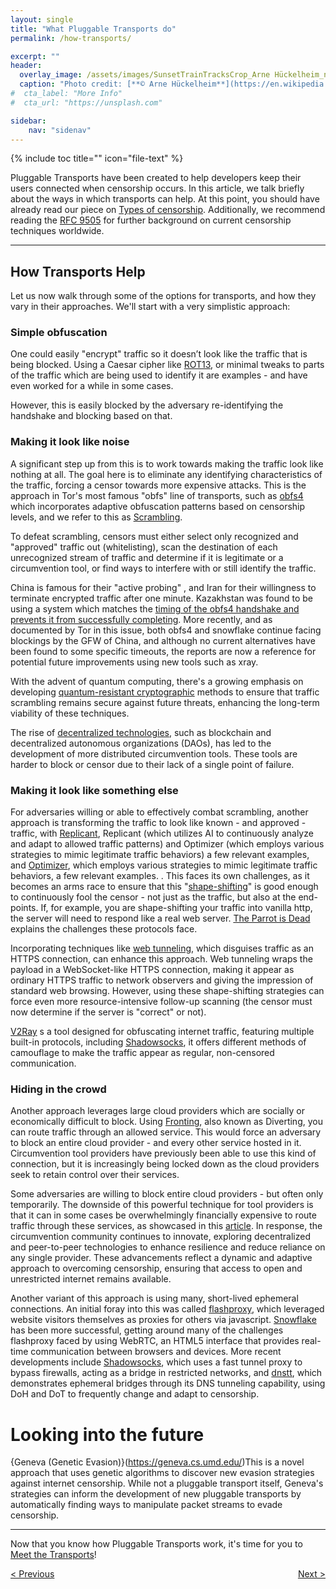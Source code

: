 ```yaml
---
layout: single
title: "What Pluggable Transports do"
permalink: /how-transports/

excerpt: ""
header:
  overlay_image: /assets/images/SunsetTrainTracksCrop_Arne Hückelheim_notify_wikimedia.JPG
  caption: "Photo credit: [**© Arne Hückelheim**](https://en.wikipedia.org/wiki/User:Knipptang)"
#  cta_label: "More Info"
#  cta_url: "https://unsplash.com"

sidebar:
    nav: "sidenav"
---
```


{% include toc title="" icon="file-text" %}

Pluggable Transports have been created to help developers keep their users connected when censorship occurs. In this article, we talk briefly about the ways in which transports can help. At this point, you should have already read our piece on [Types of censorship](/how/). Additionally, we recommend reading the [RFC 9505](https://datatracker.ietf.org/doc/rfc9505) for further background on current censorship techniques worldwide.

----------

## How Transports Help

Let us now walk through some of the options for transports, and how they vary in their approaches.  We'll start with a very simplistic approach:

### Simple obfuscation

One could easily "encrypt" traffic so it doesn’t look like the traffic that is being blocked. Using a Caesar cipher like [ROT13](https://en.wikipedia.org/wiki/ROT13), or minimal tweaks to parts of the traffic which are being used to identify it are examples - and have even worked for a while in some cases.

However, this is easily blocked by the adversary re-identifying the handshake and blocking based on that.

### Making it look like noise

A significant step up from this is to work towards making the traffic look like nothing at all. The goal here is to eliminate any identifying characteristics of the traffic, forcing a censor towards more expensive attacks.  This is the approach in Tor's most famous "obfs" line of transports, such as [obfs4](https://software.pluggabletransports.info/obfs4) which incorporates adaptive obfuscation patterns based on censorship levels, and we refer to this as [Scrambling](/transports/#scrambling).

To defeat scrambling, censors must either select only recognized and "approved" traffic out (whitelisting), scan the destination of each unrecognized stream of traffic and determine if it is legitimate or a circumvention tool, or find ways to interfere with or still identify the traffic.

China is famous for their "active probing" , and Iran for their willingness to terminate encrypted traffic after one minute. Kazakhstan was found to be using a system which matches the [timing of the obfs4 handshake and prevents it from successfully completing](https://bugs.torproject.org/20348). More recently, and as documented by Tor in this issue, both obfs4 and snowflake continue facing blockings by the GFW of China, and although no current alternatives have been found to some specific timeouts, the reports are now a reference for potential future improvements using new tools such as xray.

With the advent of quantum computing, there's a growing emphasis on developing [quantum-resistant cryptographic](https://www.nist.gov/news-events/news/2022/07/nist-announces-first-four-quantum-resistant-cryptographic-algorithms) methods to ensure that traffic scrambling remains secure against future threats, enhancing the long-term viability of these techniques.

The rise of [decentralized technologies](https://cointelegraph.com/learn/types-of-daos), such as blockchain and decentralized autonomous organizations (DAOs), has led to the development of more distributed circumvention tools. These tools are harder to block or censor due to their lack of a single point of failure.


### Making it look like something else

For adversaries willing or able to effectively combat scrambling, another approach is transforming the traffic to look like known - and approved - traffic, with [Replicant](https://software.pluggabletransports.info/replicant), Replicant (which utilizes AI to continuously analyze and adapt to allowed traffic patterns) and Optimizer (which employs various strategies to mimic legitimate traffic behaviors) a few relevant examples, and [Optimizer](https://software.pluggabletransports.info/optimizer), which employs various strategies to mimic legitimate traffic behaviors, a few relevant examples.
. This faces its own challenges, as it becomes an arms race to ensure that this "[shape-shifting](/transports/#shape-shifting)" is good enough to continuously fool the censor - not just as the traffic, but also at the end-points.  If, for example, you are shape-shifting your traffic into vanilla http, the server will need to respond like a real web server. [The Parrot is Dead](https://www.cs.utexas.edu/~shmat/shmat_oak13parrot.pdf) explains the challenges these protocols face.

Incorporating techniques like [web tunneling](https://blog.torproject.org/introducing-webtunnel-evading-censorship-by-hiding-in-plain-sight/), which disguises traffic as an HTTPS connection, can enhance this approach. Web tunneling wraps the payload in a WebSocket-like HTTPS connection, making it appear as ordinary HTTPS traffic to network observers and giving the impression of standard web browsing. However, using these shape-shifting strategies can force even more resource-intensive follow-up scanning (the censor must now determine if the server is "correct" or not).

[V2Ray](https://www.v2ray.com/en/) s a tool designed for obfuscating internet traffic, featuring multiple built-in protocols, including [Shadowsocks](https://www.shadowsocks.org/), it offers different methods of camouflage to make the traffic appear as regular, non-censored communication.

 
### Hiding in the crowd

Another approach leverages large cloud providers which are socially or economically difficult to block.  Using [Fronting](/transports/#fronting), also known as Diverting, you can route traffic through an allowed service.  This would force an adversary to block an entire cloud provider - and every other service hosted in it. Circumvention tool providers have previously been able to use this kind of connection, but it is increasingly being locked down as the cloud providers seek to retain control over their services.

Some adversaries are willing to block entire cloud providers - but often only temporarily. The downside of this powerful technique for tool providers is that it can in some cases be overwhelmingly financially expensive to route traffic through these services, as showcased in this [article](https://www.sentinelone.com/blog/privacy-2019-tor-meek-rise-fall-domain-fronting/). In response, the circumvention community continues to innovate, exploring decentralized and peer-to-peer technologies to enhance resilience and reduce reliance on any single provider. These advancements reflect a dynamic and adaptive approach to overcoming censorship, ensuring that access to open and unrestricted internet remains available.

Another variant of this approach is using many, short-lived ephemeral connections.  An initial foray into this was called [flashproxy](https://crypto.stanford.edu/flashproxy/ ), which leveraged website visitors themselves as proxies for others via javascript.  [Snowflake](https://github.com/keroserene/snowflake) has been more successful, getting around many of the challenges flashproxy faced by using WebRTC, an HTML5 interface that provides real-time communication between browsers and devices. More recent developments include [Shadowsocks](https://software.pluggabletransports.info/shadowsocks), which uses a fast tunnel proxy to bypass firewalls, acting as a bridge in restricted networks, and [dnstt](https://software.pluggabletransports.info/dnstt), which demonstrates ephemeral bridges through its DNS tunneling capability, using DoH and DoT to frequently change and adapt to censorship.

Looking into the future
=======================

{Geneva (Genetic Evasion)}(https://geneva.cs.umd.edu/)This is a novel approach that uses genetic algorithms to discover new evasion strategies against internet censorship. While not a pluggable transport itself, Geneva's strategies can inform the development of new pluggable transports by automatically finding ways to manipulate packet streams to evade censorship.


----------

Now that you know how Pluggable Transports work, it's time for you to [Meet the Transports](/transports/)!

<p style="text-align:left;"><a href="/how/">&lt; Previous</a>
<span style="float:right;"><a href="/transports/">Next &gt;</a></span>
</p>

